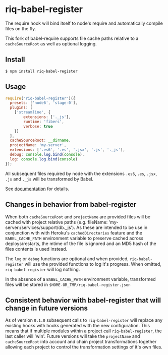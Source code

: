 # riq-babel-register

The require hook will bind itself to node's require and automatically compile files on the fly.

This fork of babel-require supports file cache paths relative to a `cacheSourceRoot` as well as optional logging.

## Install

```
$ npm install riq-babel-register
```

## Usage

```js
require("riq-babel-register")({
  presets: ['node6', 'stage-0'],
  plugins: [
    ['streamline', {
        extensions: ['._js'],
        runtime: 'fibers',
        verbose: true
    }]
  ],
  cacheSourceRoot: __dirname,
  projectName: 'my-server',
  extensions: ['.es6', '.es', '.jsx', '.js', '._js'],
  debug: console.log.bind(console),
  log: console.log.bind(console)
});
```

All subsequent files required by node with the extensions `.es6`, `.es`, `.jsx`, `.js` and `._js` will be transformed by Babel.

See [documentation](http://babeljs.io/docs/usage/require/) for details.

## Changes in behavior from babel-register

When both `cacheSourceRoot` and `projectName` are provided files will be cached with project relative paths
(e.g. fileName: 'my-server:/services/support/db.\_js'). As these are intended to be use in conjunction with with Heroku's `cachedDirectories` feature and the `BABEL_CACHE_PATH` environment variable to preserve cached across deploys/restarts, the mtime of the file is ignored and an MD5 hash of the files contents is used instead.

The `log` or `debug` functions are optional and when provided, `riq-babel-register` will use the provided functions to log it's progress. When omitted, `riq-babel-register` will log nothing.

In the absence of a `BABEL_CACHE_PATH` environment variable, transformed files will be stored in `$HOME-OR_TMP/riq-babel-register.json`

## Consistent behavior with babel-register that will change in future versions

As of version `0.1.0` subsequent calls to `riq-babel-register` will replace any existing hooks with hooks generated with the new configuration. This means that if multiple modules within a project call `riq-babel-register`, the last caller will 'win'. Future versions will take the `projectName` and `cacheSourceRoot` into account and chain project transformations together allowing each project to control the transformation settings of it's own files.
